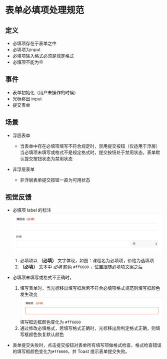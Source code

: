 # 表单必填项处理规范

## 定义

- 必填项存在于表单之中
- 必填项为input
- 必填项输入格式必须是规定格式
- 必填项不能为空

## 事件

- 表单初始化（用户未操作的时候）
- 光标移出 input
- 提交表单

## 场景

- 浮层表单
	- 当表单中存在必填项填写不符合规定时，禁用提交按钮（仅适用于浮层）
		当必填项未填写或格式不是规定格式时，提交按钮处于禁用状态。表单默认提交按钮状态为禁用状态

- 非浮层表单
	- 非浮层表单提交按钮一直为可用状态

## 视觉反馈

- 必填项 label 的标注
	![](Screen%20Shot%202017-03-10%20at%202.01.54%20PM.png)
	1. 必填项以 **（必填）** 文字体现，如图：课程名为必填项，价格为选填项
	2. **（必填）** 文本中  *必填*  颜色 `#ff6600` ，位置跟随必填项文案之后

- 必填项未填写或格式不正确时，
	1. 填写表单时，当光标移出填写框后若不符合必填项格式规范则填写框颜色发生改变
		![](Screen%20Shot%202017-03-10%20at%202.14.59%20PM.png)
		填写框边框颜色变化为 `#ff6600`
	2. 通过修改必填格式，若填写格式正确时，光标移出后判定格式正确，则填写框颜色恢复默认颜色

- 表单提交失败时，点击提交按钮对表单所有填写项做格式检查，格式检查错误的填写框颜色变化为`#ff6600`，并 Toast 提示表单提交失败。
